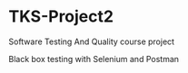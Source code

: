# TKS-Project2
Software Testing And Quality course project

Black box testing with Selenium and Postman
